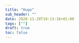 ```yaml
---
title: "Hugo"
sub_header: ""
date: 2020-11-28T19:13:18+01:00
tags: [""]
draft: true
toc: false
---
```


